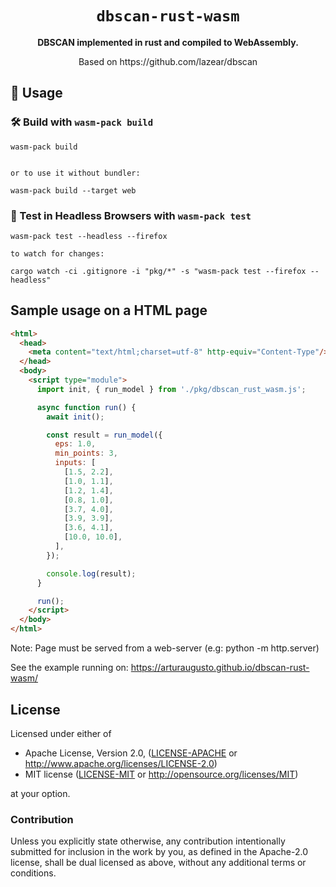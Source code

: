 <div align="center">

  <h1><code>dbscan-rust-wasm</code></h1>

  <strong>DBSCAN implemented in rust and compiled to WebAssembly.</strong>
  <div>
    Based on https://github.com/lazear/dbscan
  </div>

</div>


## 🚴 Usage



### 🛠️ Build with `wasm-pack build`

```
wasm-pack build


or to use it without bundler:

wasm-pack build --target web
```

### 🔬 Test in Headless Browsers with `wasm-pack test`

```
wasm-pack test --headless --firefox

to watch for changes:

cargo watch -ci .gitignore -i "pkg/*" -s "wasm-pack test --firefox --headless"
```

## Sample usage on a HTML page

```html
<html>
  <head>
    <meta content="text/html;charset=utf-8" http-equiv="Content-Type"/>
  </head>
  <body>
    <script type="module">
      import init, { run_model } from './pkg/dbscan_rust_wasm.js';

      async function run() {
        await init();

        const result = run_model({
          eps: 1.0,
          min_points: 3,
          inputs: [
            [1.5, 2.2],
            [1.0, 1.1],
            [1.2, 1.4],
            [0.8, 1.0],
            [3.7, 4.0],
            [3.9, 3.9],
            [3.6, 4.1],
            [10.0, 10.0],
          ],
        });

        console.log(result);
      }

      run();
    </script>
  </body>
</html>
```

Note: Page must be served from a web-server (e.g: python -m http.server)

See the example running on: https://arturaugusto.github.io/dbscan-rust-wasm/

## License

Licensed under either of

* Apache License, Version 2.0, ([LICENSE-APACHE](LICENSE-APACHE) or http://www.apache.org/licenses/LICENSE-2.0)
* MIT license ([LICENSE-MIT](LICENSE-MIT) or http://opensource.org/licenses/MIT)

at your option.

### Contribution

Unless you explicitly state otherwise, any contribution intentionally
submitted for inclusion in the work by you, as defined in the Apache-2.0
license, shall be dual licensed as above, without any additional terms or
conditions.
